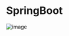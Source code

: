 # SpringBoot
![image](https://github.com/Lee2ee/SpringBoot/assets/89178750/018962ad-33e2-47a1-a6f2-543ed52cc366)

